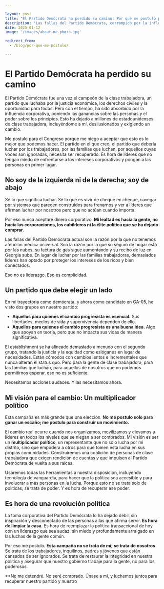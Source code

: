 ```yaml
---

layout: post  
title: "El Partido Demócrata ha perdido su camino: Por qué me postulo para el Congreso"  
description: "Las fallas del Partido Demócrata, corrompido por la influencia corporativa, me han impulsado a luchar por su regreso a sus raíces."  
date: 2025-01-12  
image: '/images/about-me-photo.jpg'

redirect_from:  
  - /blog/por-que-me-postulo/

---
```


# El Partido Demócrata ha perdido su camino

El Partido Demócrata fue una vez el campeón de la clase trabajadora, un partido que luchaba por la justicia económica, los derechos civiles y la oportunidad para todos. Pero con el tiempo, ha sido absorbido por la influencia corporativa, poniendo las ganancias sobre las personas y el poder sobre los principios. Esto ha dejado a millones de estadounidenses de clase trabajadora, incluyéndome a mí, desilusionados y exigiendo un cambio.

Me postulo para el Congreso porque me niego a aceptar que esto es lo mejor que podemos hacer. El partido en el que creo, el partido que debería luchar por los trabajadores, por las familias que luchan, por aquellos cuyas voces son ignoradas, necesita ser recuperado. Es hora de líderes que no tengan miedo de enfrentarse a los intereses corporativos y pongan a las personas en primer lugar.

## No soy de la izquierda ni de la derecha; soy de abajo

Sé lo que significa luchar. Sé lo que es vivir de cheque en cheque, navegar por sistemas que parecen construidos para frenarnos y ver a líderes que afirman luchar por nosotros pero que no actúan cuando importa.

Por eso nunca aceptaré dinero corporativo. **Mi lealtad es hacia la gente, no hacia las corporaciones, los cabilderos ni la élite política que se ha dejado comprar.**

Las fallas del Partido Demócrata actual son la razón por la que no tenemos atención médica universal. Son la razón por la que su seguro de hogar está por las nubes, su factura de gas sigue aumentando y su recibo de luz en Georgia sube. En lugar de luchar por las familias trabajadoras, demasiados líderes han optado por proteger los intereses de los ricos y bien conectados.

Eso no es liderazgo. Eso es complicidad.

## Un partido que debe elegir un lado

En mi trayectoria como demócrata, y ahora como candidato en GA-05, he visto dos grupos en nuestro partido:

- **Aquellos para quienes el cambio progresista es esencial.** Sus libertades, medios de vida y supervivencia dependen de ello.
- **Aquellos para quienes el cambio progresista es una buena idea.** Algo que apoyan en teoría, pero que no impacta sus vidas de manera significativa.

El establishment se ha alineado demasiado a menudo con el segundo grupo, tratando la justicia y la equidad como eslóganes en lugar de necesidades. Están cómodos con cambios lentos e incrementales que nunca alteran el status quo. Pero para la gente de clase trabajadora, para las familias que luchan, para aquellos de nosotros que no podemos permitirnos esperar, eso no es suficiente.

Necesitamos acciones audaces. Y las necesitamos ahora.

## Mi visión para el cambio: Un multiplicador político

Esta campaña es más grande que una elección. **No me postulo solo para ganar un escaño; me postulo para construir un movimiento.**

El cambio real ocurre cuando nos organizamos, movilizamos y elevamos a líderes en todos los niveles que se niegan a ser comprados. Mi visión es ser un **multiplicador político**, un representante que no solo lucha por mi distrito, sino que empodera a otros para que tomen esta lucha en sus propias comunidades. Construiremos una coalición de personas de clase trabajadora que exigen rendición de cuentas y que impulsen al Partido Demócrata de vuelta a sus raíces.

Usaremos todas las herramientas a nuestra disposición, incluyendo tecnología de vanguardia, para hacer que la política sea accesible y para involucrar a más personas en la lucha. Porque esto no se trata solo de políticas; se trata de poder. Y es hora de recuperar ese poder.

## Es hora de una revolución política

La toma corporativa del Partido Demócrata lo ha dejado débil, sin inspiración y desconectado de las personas a las que afirma servir. **Es hora de limpiar la casa.** Es hora de reemplazar la política transaccional de hoy con un liderazgo que sea audaz, sin miedo y profundamente arraigado en las luchas de la gente común.

Por eso me postulo. **Esta campaña no se trata de mí; se trata de nosotros.** Se trata de los trabajadores, inquilinos, padres y jóvenes que están cansados de ser ignorados. Se trata de restaurar la integridad en nuestra política y asegurar que nuestro gobierno trabaje para la gente, no para los poderosos.

**No me detendré. No seré comprado. Únase a mí, y luchemos juntos para recuperar nuestro partido y nuestro 